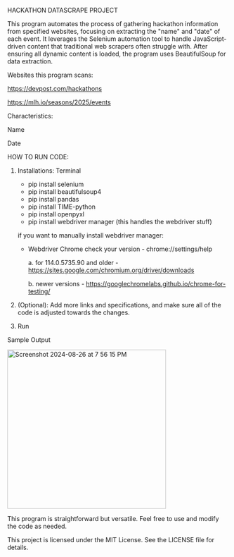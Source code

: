 HACKATHON DATASCRAPE PROJECT

This program automates the process of gathering hackathon information from specified websites, focusing on extracting the "name" and "date" of each event. It leverages the Selenium automation tool to handle JavaScript-driven content that traditional web scrapers often struggle with. After ensuring all dynamic content is loaded, the program uses BeautifulSoup for data extraction. 

Websites this program scans: 

https://devpost.com/hackathons

https://mlh.io/seasons/2025/events

Characteristics:

Name

Date

HOW TO RUN CODE:
1. Installations:
    Terminal
    - pip install selenium
    - pip install beautifulsoup4
    - pip install pandas
    - pip install TIME-python
    - pip install openpyxl
    - pip install webdriver manager (this handles the webdriver stuff)

    if you want to manually install webdriver manager:
    - Webdriver Chrome
        check your version - chrome://settings/help
      
        a. for 114.0.5735.90 and older - https://sites.google.com/chromium.org/driver/downloads

        b. newer versions - https://googlechromelabs.github.io/chrome-for-testing/ 

2. (Optional): Add more links and specifications, and make sure all of the code is adjusted towards the changes.

3. Run


Sample Output

<img width="361" alt="Screenshot 2024-08-26 at 7 56 15 PM" src="https://github.com/user-attachments/assets/4b8b5ae7-eae1-4ed0-ba0b-fc0f7dad8a0b">




This program is straightforward but versatile. Feel free to use and modify the code as needed. 

This project is licensed under the MIT License. See the LICENSE file for details.
